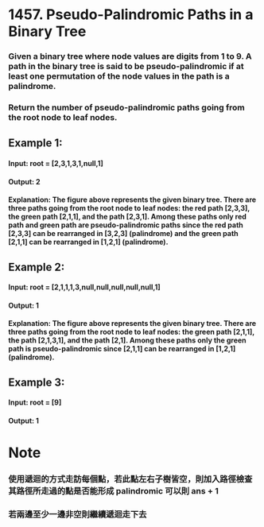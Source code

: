 # 1457. Pseudo-Palindromic Paths in a Binary Tree
### Given a binary tree where node values are digits from 1 to 9. A path in the binary tree is said to be pseudo-palindromic if at least one permutation of the node values in the path is a palindrome. 

### Return the number of pseudo-palindromic paths going from the root node to leaf nodes. 

## Example 1: 
#### Input: root = [2,3,1,3,1,null,1] 
#### Output: 2  
#### Explanation: The figure above represents the given binary tree. There are three paths going from the root node to leaf nodes: the red path [2,3,3], the green path [2,1,1], and the path [2,3,1]. Among these paths only red path and green path are pseudo-palindromic paths since the red path [2,3,3] can be rearranged in [3,2,3] (palindrome) and the green path [2,1,1] can be rearranged in [1,2,1] (palindrome). 

## Example 2: 
#### Input: root = [2,1,1,1,3,null,null,null,null,null,1] 
#### Output: 1  
#### Explanation: The figure above represents the given binary tree. There are three paths going from the root node to leaf nodes: the green path [2,1,1], the path [2,1,3,1], and the path [2,1]. Among these paths only the green path is pseudo-palindromic since [2,1,1] can be rearranged in [1,2,1] (palindrome).  

## Example 3: 

#### Input: root = [9] 
#### Output: 1 

# Note 
### 使用遞迴的方式走訪每個點，若此點左右子樹皆空，則加入路徑檢查其路徑所走過的點是否能形成 palindromic 可以則 ans + 1  
### 若兩邊至少一邊非空則繼續遞迴走下去 